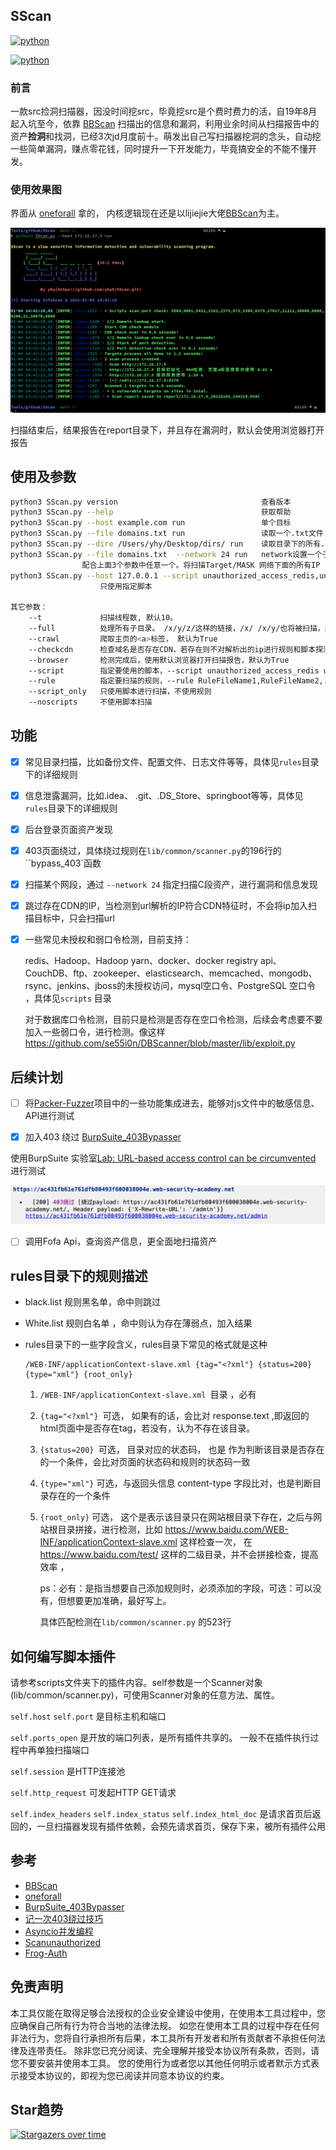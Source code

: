 ## SScan

[![python](https://img.shields.io/badge/python-3.6|3.7|3.8-blue)](https://github.com/yhy0/SScan/)

[![python](https://img.shields.io/badge/release-v0.3-brightgreen)](https://github.com/yhy0/SScan/)

### 前言

一款src捡洞扫描器，因没时间挖src，毕竟挖src是个费时费力的活，自19年8月起入坑至今，依靠 [BBScan](https://github.com/lijiejie/BBScan.git) 扫描出的信息和漏洞，利用业余时间从扫描报告中的资产**捡洞**和找洞，已经3次jd月度前十。萌发出自己写扫描器挖洞的念头，自动挖一些简单漏洞，赚点零花钱，同时提升一下开发能力，毕竟搞安全的不能不懂开发。

### 使用效果图

界面从 [oneforall](https://github.com/shmilylty/OneForAll.git) 拿的，  内核逻辑现在还是以lijiejie大佬[BBScan](https://github.com/lijiejie/BBScan.git)为主。

![image-20210104144338454](images/image-20210104144338454.png)

扫描结束后，结果报告在report目录下，并且存在漏洞时，默认会使用浏览器打开报告

## 使用及参数

```bash
python3 SScan.py version                                查看版本
python3 SScan.py --help                                 获取帮助
python3 SScan.py --host example.com run                 单个目标
python3 SScan.py --file domains.txt run                 读取一个.txt文件
python3 SScan.py --dire /Users/yhy/Desktop/dirs/ run    读取目录下的所有.txt
python3 SScan.py --file domains.txt  --network 24 run   network设置一个子网掩码(8 ~ 31)，
                配合上面3个参数中任意一个。将扫描Target/MASK 网络下面的所有IP
python3 SScan.py --host 127.0.0.1 --script unauthorized_access_redis,unauthorized_access_rsync run
                    只使用指定脚本 
                    
其它参数：
    --t             扫描线程数, 默认10。
    --full          处理所有子目录。 /x/y/z/这样的链接，/x/ /x/y/也将被扫描，默认为True
    --crawl         爬取主页的<a>标签， 默认为True
    --checkcdn      检查域名是否存在CDN，若存在则不对解析出的ip进行规则和脚本探测，默认为True
    --browser       检测完成后，使用默认浏览器打开扫描报告，默认为True
    --script        指定要使用的脚本，--script unauthorized_access_redis unauthorized_access_rsync, ... 脚本在scripts目录下
    --rule          指定要扫描的规则，--rule RuleFileName1,RuleFileName2,... 规则在rules目录下
    --script_only   只使用脚本进行扫描，不使用规则
    --noscripts     不使用脚本扫描

```
## 功能

- [x] 常见目录扫描，比如备份文件、配置文件、日志文件等等，具体见`rules`目录下的详细规则

- [x] 信息泄露漏洞，比如.idea、 .git、.DS_Store、springboot等等，具体见`rules`目录下的详细规则

- [x] 后台登录页面资产发现

- [x] 403页面绕过，具体绕过规则在`lib/common/scanner.py`的196行的``bypass_403`函数

- [x] 扫描某个网段，通过 `--network 24` 指定扫描C段资产，进行漏洞和信息发现

- [x] 跳过存在CDN的IP，当检测到url解析的IP符合CDN特征时，不会将ip加入扫描目标中，只会扫描url

- [x] 一些常见未授权和弱口令检测，目前支持：

    redis、Hadoop、Hadoop yarn、docker、docker registry api、CouchDB、ftp、zookeeper、elasticsearch、memcached、mongodb、rsync、jenkins、jboss的未授权访问，mysql空口令、PostgreSQL 空口令 ，具体见`scripts` 目录
    
    
    对于数据库口令检测，目前只是检测是否存在空口令检测，后续会考虑要不要加入一些弱口令，进行检测。像这样 https://github.com/se55i0n/DBScanner/blob/master/lib/exploit.py

## 后续计划

- [ ] 将[Packer-Fuzzer](https://github.com/rtcatc/Packer-Fuzzer)项目中的一些功能集成进去，能够对js文件中的敏感信息、API进行测试

- [x] 加入403 绕过 [BurpSuite_403Bypasser](https://github.com/sting8k/BurpSuite_403Bypasser)

 使用BurpSuite 实验室[Lab: URL-based access control can be circumvented](https://portswigger.net/web-security/access-control/lab-url-based-access-control-can-be-circumvented) 进行测试

 ![image-20210106105118466](images/image-20210106105118466.png)

-   [ ] 调用Fofa Api，查询资产信息，更全面地扫描资产

## rules目录下的规则描述

- black.list 规则黑名单，命中则跳过

- White.list 规则白名单 ，命中则认为存在薄弱点，加入结果

- rules目录下的一些字段含义，rules目录下常见的格式就是这种

    ```
    /WEB-INF/applicationContext-slave.xml {tag="<?xml"} {status=200} {type="xml"} {root_only}
    ```

    1. `/WEB-INF/applicationContext-slave.xml `目录 ，必有

    2. `{tag="<?xml"} `可选， 如果有的话，会比对 response.text ,即返回的html页面中是否存在tag，若没有，认为不存在该目录。

    3. `{status=200} `可选， 目录对应的状态码， 也是 作为判断该目录是否存在的一个条件，会比对页面的状态码和规则的状态码一致 

    4. `{type="xml"}` 可选，与返回头信息 content-type 字段比对，也是判断目录存在的一个条件

    5. `{root_only}` 可选， 这个是表示该目录只在网站根目录下存在，之后与网站根目录拼接，进行检测，比如 https://www.baidu.com/WEB-INF/applicationContext-slave.xml 这样检查一次， 在 https://www.baidu.com/test/ 这样的二级目录，并不会拼接检查，提高效率 ，

        ps：必有：是指当想要自己添加规则时，必须添加的字段，可选：可以没有，但想要更加准确，最好写上。

        具体匹配检测在`lib/common/scanner.py` 的523行

## 如何编写脚本插件

请参考scripts文件夹下的插件内容。self参数是一个Scanner对象(lib/common/scanner.py)，可使用Scanner对象的任意方法、属性。

`self.host` `self.port` 是目标主机和端口

`self.ports_open` 是开放的端口列表，是所有插件共享的。 一般不在插件执行过程中再单独扫描端口

`self.session` 是HTTP连接池

`self.http_request` 可发起HTTP GET请求

`self.index_headers` `self.index_status` `self.index_html_doc` 是请求首页后返回的，一旦扫描器发现有插件依赖，会预先请求首页，保存下来，被所有插件公用

## 参考

- [BBScan](https://github.com/lijiejie/BBScan.git)
- [oneforall](https://github.com/shmilylty/OneForAll.git) 
- [BurpSuite_403Bypasser](https://github.com/sting8k/BurpSuite_403Bypasser)
- [记一次403绕过技巧](https://mp.weixin.qq.com/s?__biz=MzAwMzYxNzc1OA==&mid=2247489824&idx=1&sn=83d370a391fa8269c12848d87a62240a&chksm=9b393f91ac4eb687328e676b3ed0710078d5cb2d3185e0d38d5e7bd92403840d0fc224b443ba&mpshare=1&scene=24&srcid=12289jnCaJEnQZ4ZGqKk1uGX&sharer_sharetime=1609151769170&sharer_shareid=6806da86371afa965c2b99ffa8f84bab#rd)
- [Asyncio并发编程](http://www.langzi.fun/Asyncio%E5%B9%B6%E5%8F%91%E7%BC%96%E7%A8%8B.html)
- [Scanunauthorized](https://github.com/test502git/Scanunauthorized)
- [Frog-Auth](https://github.com/timwhitez/Frog-Auth/blob/main/pocs/pocs.py)

## 免责声明

本工具仅能在取得足够合法授权的企业安全建设中使用，在使用本工具过程中，您应确保自己所有行为符合当地的法律法规。 
    如您在使用本工具的过程中存在任何非法行为，您将自行承担所有后果，本工具所有开发者和所有贡献者不承担任何法律及连带责任。
    除非您已充分阅读、完全理解并接受本协议所有条款，否则，请您不要安装并使用本工具。
    您的使用行为或者您以其他任何明示或者默示方式表示接受本协议的，即视为您已阅读并同意本协议的约束。

## Star趋势

[![Stargazers over time](https://starchart.cc/yhy0/SScan.svg)](https://starchart.cc/yhy0/SScan)
      